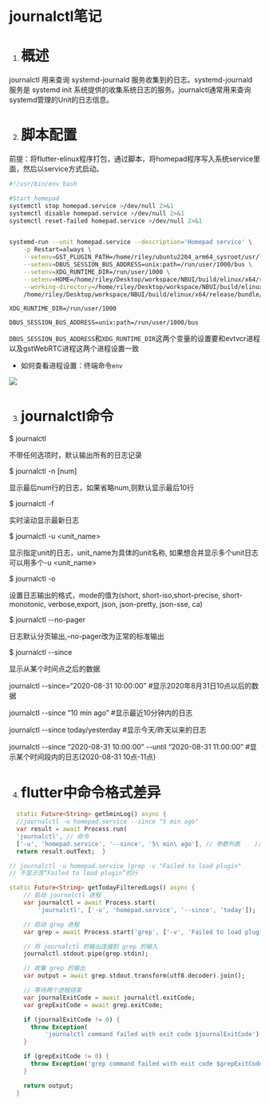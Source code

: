 # journalctl笔记

1. # 概述

journalctl 用来查询 systemd-journald 服务收集到的日志。systemd-journald 服务是 systemd init 系统提供的收集系统日志的服务。journalctl通常用来查询systemd管理的Unit的日志信息。

2. # 脚本配置

前提：将flutter-elinux程序打包，通过脚本，将homepad程序写入系统service里面，然后以service方式启动。

```bash
#!/usr/bin/env bash

#Start homepad
systemctl stop homepad.service >/dev/null 2>&1
systemctl disable homepad.service >/dev/null 2>&1
systemctl reset-failed homepad.service >/dev/null 2>&1


systemd-run --unit homepad.service --description='Homepad service' \
    -p Restart=always \
    --setenv=GST_PLUGIN_PATH=/home/riley/ubuntu2204_arm64_sysroot/usr/lib/aarch64-linux-gnu:/home/riley/ubuntu2204_arm64_sysroot/usr/lib/aarch64-linux-gnu/gstreamer-1.0 \
    --setenv=DBUS_SESSION_BUS_ADDRESS=unix:path=/run/user/1000/bus \
    --setenv=XDG_RUNTIME_DIR=/run/user/1000 \
    --setenv=HOME=/home/riley/Desktop/workspace/NBUI/build/elinux/x64/release/ \
    --working-directory=/home/riley/Desktop/workspace/NBUI/build/elinux/x64/release/bundle/ \
    /home/riley/Desktop/workspace/NBUI/build/elinux/x64/release/bundle/homepad -b . -f
```

`XDG_RUNTIME_DIR=/run/user/1000`

`DBUS_SESSION_BUS_ADDRESS=unix:path=/run/user/1000/bus`

`DBUS_SESSION_BUS_ADDRESS`和`XDG_RUNTIME_DIR`这两个变量的设置要和evtvcr进程以及gstWebRTC进程这两个进程设置一致

- 如何查看进程设置：终端命令`env`

![](https://ai-gardiance.feishu.cn/space/api/box/stream/download/asynccode/?code=OTdlYTMyOTcxMjZmM2Q3MGNlYjcxZDgxMjRkYTZlZDhfc0xzTjA1MTZpZE9QMDFnem82cHFrQkhuUHI0RGdEeUdfVG9rZW46TEpwYmJ4cWwxb0ZyOFd4ZXdrdGM2OURIbjVnXzE3MjU1MTk2NTg6MTcyNTUyMzI1OF9WNA)

3. # journalctl命令

$ journalctl

不带任何选项时，默认输出所有的日志记录

$ journalctl -n [num]

显示最后num行的日志，如果省略num,则默认显示最后10行

$ journalctl -f

实时滚动显示最新日志

$ journalctl -u <unit_name>

显示指定unit的日志，unit_name为具体的unit名称, 如果想合并显示多个unit日志可以用多个-u <unit_name>

$ journalctl -o

设置日志输出的格式，mode的值为(short, short-iso,short-precise, short-monotonic, verbose,export, json, json-pretty, json-sse, ca)

$ journalctl --no-pager

日志默认分页输出,–no-pager改为正常的标准输出

$ journalctl --since

显示从某个时间点之后的数据

journalctl --since=“2020-08-31 10:00:00” #显示2020年8月31日10点以后的数据

journalctl --since “10 min ago” #显示最近10分钟内的日志

journalctl --since today/yesterday #显示今天/昨天以来的日志

journalctl --since “2020-08-31 10:00:00” --until “2020-08-31 11:00:00” #显示某个时间段内的日志(2020-08-31 10点-11点)

4. # flutter中命令格式差异

```dart
  static Future<String> get5minLog() async {    
  //journalctl -u homepad.service --since "5 min ago"    
  var result = await Process.run(      
  'journalctl', // 命令      
  ['-u', 'homepad.service', '--since', '5\ min\ ago'], // 参数列表    );    
  return result.outText;  }
```

```dart
// journalctl -u homepad.service |grep -v "Failed to load plugin" 
// 不显示含“Failed to load plugin”的行

static Future<String> getTodayFilteredLogs() async {
    // 启动 journalctl 进程
    var journalctl = await Process.start(
        'journalctl', ['-u', 'homepad.service', '--since', 'today']);

    // 启动 grep 进程
    var grep = await Process.start('grep', ['-v', 'Failed to load plugin']);

    // 将 journalctl 的输出连接到 grep 的输入
    journalctl.stdout.pipe(grep.stdin);

    // 收集 grep 的输出
    var output = await grep.stdout.transform(utf8.decoder).join();

    // 等待两个进程结束
    var journalExitCode = await journalctl.exitCode;
    var grepExitCode = await grep.exitCode;

    if (journalExitCode != 0) {
      throw Exception(
          'journalctl command failed with exit code $journalExitCode');
    }

    if (grepExitCode != 0) {
      throw Exception('grep command failed with exit code $grepExitCode');
    }

    return output;
  }
```

